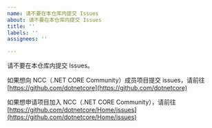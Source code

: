 ```yaml
---
name: 请不要在本仓库内提交 Issues
about: 请不要在本仓库内提交 Issues
title: ''
labels: ''
assignees: ''

---
```


请不要在本仓库内提交 Issues。

如果想向 NCC（.NET CORE Community）成员项目提交 issues，请前往 [https://github.com/dotnetcore](https://github.com/dotnetcore)

如果想申请项目加入 NCC（.NET CORE Community），请前往 [https://github.com/dotnetcore/Home/issues](https://github.com/dotnetcore/Home/issues)
